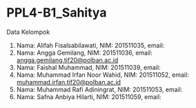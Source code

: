 # PPL4-B1_Sahitya

Data Kelompok
1. Nama: Alifah Fisalsabilawati, NIM: 201511035, email: 
2. Nama: Angga Gemilang, NIM: 201511036, email: angga.gemilang.tif20@polban.ac.id
3. Nama: Faishal Muhammad, NIM: 201511039, email: 
4. Nama: Muhammad Irfan Noor Wahid, NIM: 201511052, email: muhammad.irfan.tif20@polban.ac.id
5. Nama: Muhammad Rafi Adiningrat, NIM: 201511053, email: 
6. Nama: Safna Anbiya Hilarti, NIM: 201511059, email: 
